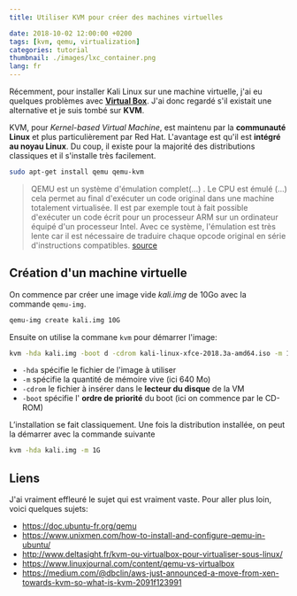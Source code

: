 ```yaml
---
title: Utiliser KVM pour créer des machines virtuelles

date: 2018-10-02 12:00:00 +0200
tags: [kvm, qemu, virtualization]
categories: tutorial
thumbnail: ./images/lxc_container.png
lang: fr
---
```


Récemment, pour installer Kali Linux sur une machine virtuelle, j'ai eu quelques problèmes avec [**Virtual Box**](https://www.virtualbox.org/). J'ai donc regardé s'il existait une alternative et je suis tombé sur **KVM**.

KVM, pour _Kernel-based Virtual Machine_, est maintenu par la **communauté Linux** et plus particulièrement par Red Hat. L'avantage est qu'il est **intégré au noyau Linux**. Du coup, il existe pour la majorité des distributions classiques et il s'installe très facilement.

```bash
sudo apt-get install qemu qemu-kvm
```

> QEMU est un système d'émulation complet(...) . Le CPU est émulé (...) cela permet au final d'exécuter un code original dans une machine totalement virtualisée. Il est par exemple tout à fait possible d'exécuter un code écrit pour un processeur ARM sur un ordinateur équipé d'un processeur Intel. Avec ce système, l'émulation est très lente car il est nécessaire de traduire chaque opcode original en série d'instructions compatibles. [source](https://www.eslot.fr/etude/difference-entre-qemu-et-kvm)

## Création d'un machine virtuelle

On commence par créer une image vide _kali.img_ de 10Go avec la commande `qemu-img`.

```bash
qemu-img create kali.img 10G
```

Ensuite on utilise la commane `kvm` pour démarrer l'image:

```bash
kvm -hda kali.img -boot d -cdrom kali-linux-xfce-2018.3a-amd64.iso -m 1G
```

- `-hda` spécifie le fichier de l'image à utiliser
- `-m` spécifie la quantité de mémoire vive (ici 640 Mo)
- `-cdrom` le fichier à insérer dans le **lecteur du disque** de la VM
- `-boot` spécifie l' **ordre de priorité** du boot (ici on commence par le CD-ROM)

L’installation se fait classiquement. Une fois la distribution installée, on peut la démarrer avec la commande suivante

```bash
kvm -hda kali.img -m 1G
```

## Liens

J'ai vraiment effleuré le sujet qui est vraiment vaste. Pour aller plus loin, voici quelques sujets:

- <https://doc.ubuntu-fr.org/qemu>
- <https://www.unixmen.com/how-to-install-and-configure-qemu-in-ubuntu/>
- <http://www.deltasight.fr/kvm-ou-virtualbox-pour-virtualiser-sous-linux/>
- <https://www.linuxjournal.com/content/qemu-vs-virtualbox>
- <https://medium.com/@dbclin/aws-just-announced-a-move-from-xen-towards-kvm-so-what-is-kvm-2091f123991>
